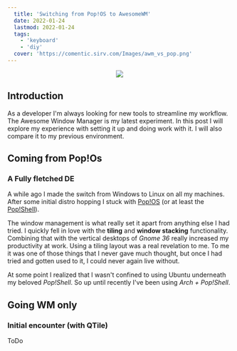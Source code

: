 ```yaml
---
  title: 'Switching from Pop!OS to AwesomeWM'
  date: 2022-01-24
  lastmod: 2022-01-24
  tags:
    - 'keyboard'
    - 'diy'
  cover: 'https://comentic.sirv.com/Images/awm_vs_pop.png'
---
```

<p align="center">
  <img src="https://comentic.sirv.com/Images/awm_vs_pop.png" />
</p>

## Introduction
As a developer I'm always looking for new tools to streamline my workflow. The Awesome Window Manager is my latest experiment. In this post I will explore my  experience with setting it up and doing work with it. I will also compare it to my previous environment.

## Coming from Pop!Os
### A Fully fletched DE
A while ago I made the switch from Windows to Linux on all my machines. After some initial distro hopping I stuck with [Pop!OS](https://pop.system76.com/) (or at least the [Pop!Shell](https://github.com/pop-os/shell)). 

The window management is what really set it apart from anything else I had tried. I quickly fell in love with the **tiling** and **window stacking** functionality. Combining that with the vertical desktops of *Gnome 36* really increased my productivity at work. Using a tiling layout was a real revelation to me. To me it was one of those things that I never gave much thought, but once I had tried and gotten used to it, I could never again live without. 
 
At some point I realized that I wasn't confined to using Ubuntu underneath my beloved *Pop!Shell*. So up until recently I've been using *Arch + Pop!Shell*.

## Going WM only
### Initial encounter (with QTile)
ToDo
